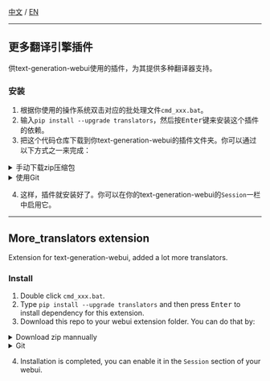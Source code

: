 [中文](#anchorZH) / [EN](#anchorEN)

-------------------------

<a name="anchorZH"></a>
## 更多翻译引擎插件
供text-generation-webui使用的插件，为其提供多种翻译器支持。
### 安装  
1. 根据你使用的操作系统双击对应的批处理文件`cmd_xxx.bat`。
2. 输入`pip install --upgrade translators`，然后按<kbd>Enter</kbd>键来安装这个插件的依赖。
3. 把这个代码仓库下载到你text-generation-webui的插件文件夹。你可以通过以下方式之一来完成：
<details>
  <summary>手动下载zip压缩包</summary>
    3.1. 点击 <img src="https://github.com/Touch-Night/more_translators/assets/102669562/8682492b-7930-4ff4-a930-e35b174956fc" height = "30" alt="<>Code" align=center /><br>
    3.2. 然后点击 <a href="https://codeload.github.com/Touch-Night/more_translators/zip/refs/heads/main"><img src="https://github.com/Touch-Night/more_translators/assets/102669562/f0f6ad5c-1671-4f41-92a2-3caaebd8232c" height = "50" alt="[]Download ZIP" align=center /></a>以下载zip压缩包<br>
    3.3. 之后把<code>more_translators-main.zip</code>解压到你的<code>extensions</code>文件夹，并将其重命名为<code>more_translators</code>。之后，你的文件结构应该像这样：
  <pre>
  text-generation-webui  
   ├─extensions  
   │  ├─more_translators  
   │  │  │  script.py  
  ... ...
  </pre>
</details>
<details>
  <summary>使用Git</summary>
    3.1. 确保你已经正确安装Git，并且确保你的Git代理设置能让你的Git连接到Github<br>
    3.2. 在步骤一打开的命令行窗口中，输入<code>cd extensions</code>并按下<kbd>Enter</kbd>键<br>
    3.3. 随后输入<code>git clone https://github.com/Touch-Night/more_translators.git</code>并按下<kbd>Enter</kbd>键。之后，你的文件结构应该像这样：
  <pre>
  text-generation-webui  
   ├─extensions  
   │  ├─more_translators  
   │  │  │  script.py  
  ... ...
  </pre>
</details>

4. 这样，插件就安装好了。你可以在你的text-generation-webui的`Session`一栏中启用它。
  
------------------------------------

<a name="anchorEN"></a>
## More_translators extension
Extension for text-generation-webui, added a lot more translators.
### Install  
1. Double click `cmd_xxx.bat`.
2. Type `pip install --upgrade translators` and then press <kbd>Enter</kbd> to install dependency for this extension.
3. Download this repo to your webui extension folder. You can do that by:
<details>
  <summary>Download zip mannually</summary>
    3.1. Click <img src="https://github.com/Touch-Night/more_translators/assets/102669562/8682492b-7930-4ff4-a930-e35b174956fc" height = "30" alt="<>Code" align=center /><br>
    3.2. Then click <a href="https://codeload.github.com/Touch-Night/more_translators/zip/refs/heads/main"><img src="https://github.com/Touch-Night/more_translators/assets/102669562/f0f6ad5c-1671-4f41-92a2-3caaebd8232c" height = "50" alt="[]Download ZIP" align=center /></a> to download this repository<br>
    3.3. And then extract <code>more_translators-main.zip</code> to your <code>extensions</code> folder, rename <code>more_translators-main</code> folder to <code>more_translators</code>. After that, your file structure should be like:
  <pre>
  text-generation-webui  
   ├─extensions  
   │  ├─more_translators  
   │  │  │  script.py  
  ... ...
  </pre>
</details>
<details>
  <summary>Git</summary>
    3.1. Make sure you have installed Git, and have set the proxy correctly if your connection to GitHub is blocked by local government<br>
    3.2. In the terminal opened in step 1, type <code>cd extensions</code> and then press <kbd>Enter</kbd><br>
    3.3. Type <code>git clone https://github.com/Touch-Night/more_translators.git</code> and then press <kbd>Enter</kbd>. After that, your file structure should be like:
  <pre>
  text-generation-webui  
   ├─extensions  
   │  ├─more_translators  
   │  │  │  script.py  
  ... ...
  </pre>
</details>

4. Installation is completed, you can enable it in the `Session` section of your webui.


